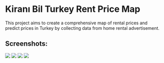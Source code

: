 # Kiranı Bil Turkey Rent Price Map

This project aims to create a comprehensive map of rental prices and predict prices in Turkey by collecting data from home rental advertisement.

## Screenshots:

![](./readimg/home1)
![](./readimg/home2)
![](./readimg/home3)
![](./readimg/ist0)
